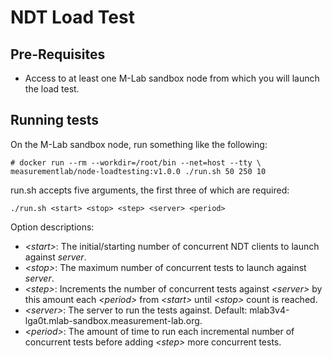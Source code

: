 # NDT Load Test

## Pre-Requisites

* Access to at least one M-Lab sandbox node from which you will launch the
  load test.

## Running tests

On the M-Lab sandbox node, run something like the following:

`# docker run --rm --workdir=/root/bin --net=host --tty \
    measurementlab/node-loadtesting:v1.0.0 ./run.sh 50 250 10`

run.sh accepts five arguments, the first three of which are required:

`./run.sh <start> <stop> <step> <server> <period>`

Option descriptions:

* _\<start\>_: The initial/starting number of concurrent NDT clients to launch
  against _server_.
* _\<stop\>_: The maximum number of concurrent tests to launch against _server_.
* _\<step\>_: Increments the number of concurrent tests against _\<server\>_ by
  this amount each _\<period\>_ from _\<start\>_ until _\<stop\>_ count is reached.
* _\<server\>_: The server to run the tests against.
  Default: mlab3v4-lga0t.mlab-sandbox.measurement-lab.org.
* _\<period\>_: The amount of time to run each incremental number of concurrent
  tests before adding _\<step\>_ more concurrent tests.

